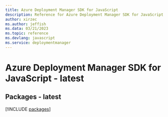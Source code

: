 ```yaml
---
title: Azure Deployment Manager SDK for JavaScript
description: Reference for Azure Deployment Manager SDK for JavaScript
author: xirzec
ms.author: jeffish
ms.data: 03/21/2023
ms.topic: reference
ms.devlang: javascript
ms.service: deploymentmanager
---
```

# Azure Deployment Manager SDK for JavaScript - latest
## Packages - latest
[!INCLUDE [packages](deployment-manager-index.md)]